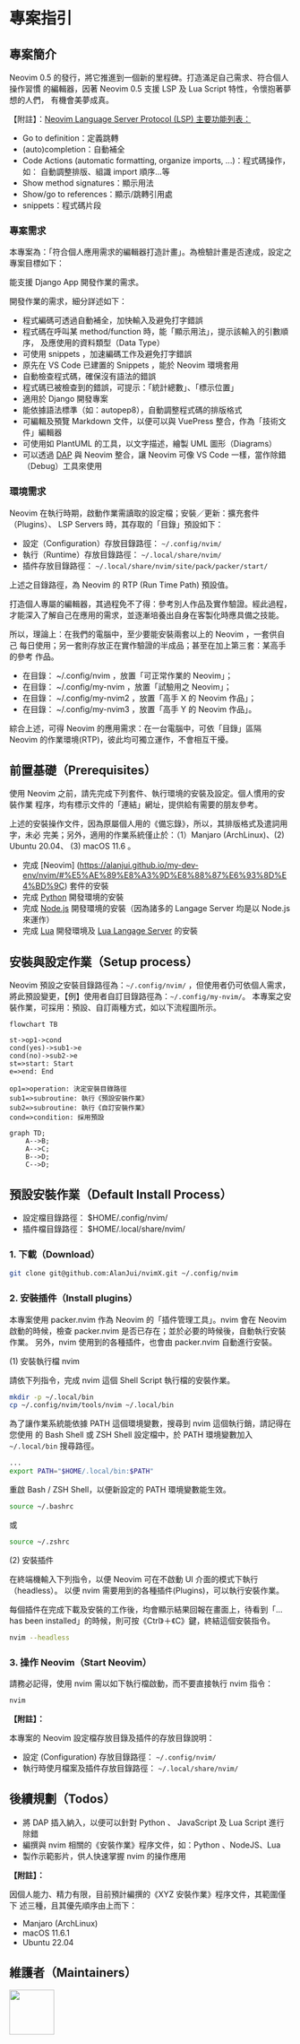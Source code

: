 # 專案指引

## 專案簡介

Neovim 0.5 的發行，將它推進到一個新的里程碑。打造滿足自己需求、符合個人操作習慣
的編輯器，因著 Neovim 0.5 支援 LSP 及 Lua Script 特性，令懷抱著夢想的人們，
有機會美夢成真。

【附註】：[Neovim Language Server Protocol (LSP) 主要功能列表：](https://neovim.io/doc/lsp/)

- Go to definition：定義跳轉
- (auto)completion：自動補全
- Code Actions (automatic formatting, organize imports, ...)：程式碼操作，如：
  自動調整排版、組識 import 順序...等
- Show method signatures：顯示用法
- Show/go to references：顯示/跳轉引用處
- snippets：程式碼片段

### 專案需求

本專案為：「符合個人應用需求的編輯器打造計畫」。為檢驗計畫是否達成，設定之
專案目標如下：

能支援 Django App 開發作業的需求。

開發作業的需求，細分詳述如下：

- 程式編碼可透過自動補全，加快輸入及避免打字錯誤
- 程式碼在呼叫某 method/function 時，能「顯示用法」，提示該輸入的引數順序，
  及應使用的資料類型（Data Type）
- 可使用 snippets ，加速編碼工作及避免打字錯誤
- 原先在 VS Code 已建置的 Snippets ，能於 Neovim 環境套用
- 自動檢查程式碼，確保沒有語法的錯誤
- 程式碼已被檢查到的錯誤，可提示：「統計總數」、「標示位置」
- 適用於 Django 開發專案
- 能依據語法標準（如：autopep8），自動調整程式碼的排版格式
- 可編輯及預覽 Markdown 文件，以便可以與 VuePress 整合，作為「技術文件」編輯器
- 可使用如 PlantUML 的工具，以文字描述，繪製 UML 圖形（Diagrams）
- 可以透過 [DAP](https://alpha2phi.medium.com/neovim-dap-enhanced-ebc730ff498b)
  與 Neovim 整合，讓 Neovim 可像 VS Code 一樣，當作除錯（Debug）工具來使用

### 環境需求

Neovim 在執行時期，啟動作業需讀取的設定檔；安裝／更新：擴充套件（Plugins）、
LSP Servers 時，其存取的「目錄」預設如下：

- 設定（Configuration）存放目錄路徑： `~/.config/nvim/`
- 執行（Runtime）存放目錄路徑： `~/.local/share/nvim/`
- 插件存放目錄路徑： `~/.local/share/nvim/site/pack/packer/start/`

上述之目錄路徑，為 Neovim 的 RTP (Run Time Path) 預設值。

打造個人專屬的編輯器，其過程免不了得：參考別人作品及實作驗證。經此過程，
才能深入了解自己在應用的需求，並逐漸培養出自身在客製化時應具備之技能。

所以，理論上：在我們的電腦中，至少要能安裝兩套以上的 Neovim ，一套供自己
每日使用；另一套則存放正在實作驗證的半成品；甚至在加上第三套：某高手的參考
作品。

- 在目錄： ~/.config/nvim ，放置「可正常作業的 Neovim」；
- 在目錄： ~/.config/my-nvim ，放置「試驗用之 Neovim」；
- 在目錄： ~/.config/my-nvim2 ，放置「高手 X 的 Neovim 作品」；
- 在目錄： ~/.config/my-nvim3 ，放置「高手 Y 的 Neovim 作品」。

綜合上述，可得 Neovim 的應用需求：在一台電腦中，可依「目錄」區隔 Neovim
的作業環境(RTP)，彼此均可獨立運作，不會相互干擾。

## 前置基礎（Prerequisites）

使用 Neovim 之前，請先完成下列套件、執行環境的安裝及設定。個人慣用的安裝作業
程序，均有標示文件的「連結」網址，提供給有需要的朋友參考。

上述的安裝操作文件，因為原屬個人用的《備忘錄》，所以，其排版格式及遣詞用字，未必
完美；另外，適用的作業系統僅止於：（1）Manjaro (ArchLinux)、(2) Ubuntu 20.04、
(3) macOS 11.6 。

- 完成 [Neovim] (<https://alanjui.github.io/my-dev-env/nvim/#%E5%AE%89%E8%A3%9D%E8%88%87%E6%93%8D%E4%BD%9C>) 套件的安裝
- 完成 [Python](https://alanjui.github.io/my-docs/python.html#install-python-tools) 開發環境的安裝
- 完成 [Node.js](https://alanjui.github.io/my-docs/nodejs.html#%E5%AE%89%E8%A3%9D%E8%88%87%E8%A8%AD%E5%AE%9A) 開發環境的安裝（因為諸多的 Langage Server 均是以 Node.js 來運作）
- 完成 [Lua](https://alanjui.github.io/my-docs/lua.html#building-lua) 開發環境及 [Lua Langage Server](https://alanjui.github.io/my-docs/lua.html#install-lua-support-for-vim-neovim) 的安裝

## 安裝與設定作業（Setup process）

Neovim 預設之安裝目錄路徑為：`~/.config/nvim/` ，但使用者仍可依個人需求，
將此預設變更，【例】使用者自訂目錄路徑為：`~/.config/my-nvim/`。
本專案之安裝作業，可採用：預設、自訂兩種方式，如以下流程圖所示。

```mermaid
flowchart TB

st->op1->cond
cond(yes)->sub1->e
cond(no)->sub2->e
st=>start: Start
e=>end: End

op1=>operation: 決定安裝目錄路徑
sub1=>subroutine: 執行《預設安裝作業》
sub2=>subroutine: 執行《自訂安裝作業》
cond=>condition: 採用預設

```

```mermaid
graph TD;
    A-->B;
    A-->C;
    B-->D;
    C-->D;
```

## 預設安裝作業（Default Install Process）

- 設定檔目錄路徑： $HOME/.config/nvim/
- 插件檔目錄路徑： $HOME/.local/share/nvim/

### 1. 下載（Download）

```sh
git clone git@github.com:AlanJui/nvimX.git ~/.config/nvim
```

### 2. 安裝插件（Install plugins）

本專案使用 packer.nvim 作為 Neovim 的「插件管理工具」。nvim 會在 Neovim
啟動的時候，檢查 packer.nvim 是否已存在；並於必要的時候後，自動執行安裝作業。
另外，nvim 使用到的各種插件，也會由 packer.nvim 自動進行安裝。

(1) 安裝執行檔 nvim

請依下列指令，完成 nvim 這個 Shell Script 執行檔的安裝作業。

```sh
mkdir -p ~/.local/bin
cp ~/.config/nvim/tools/nvim ~/.local/bin
```

為了讓作業系統能依據 PATH 這個環境變數，搜尋到 nvim 這個執行銷，請記得在您使用
的 Bash Shell 或 ZSH Shell 設定檔中，於 PATH 環境變數加入 `~/.local/bin` 搜尋路徑。

```sh
...
export PATH="$HOME/.local/bin:$PATH"
```

重啟 Bash / ZSH Shell，以便新設定的 PATH 環境變數能生效。

```sh
source ~/.bashrc
```

或

```sh
source ~/.zshrc
```

(2) 安裝插件

在終端機輸入下列指令，以便 Neovim 可在不啟動 UI 介面的模式下執行（headless）。
以便 nvim 需要用到的各種插件(Plugins)，可以執行安裝作業。

每個插件在完成下載及安裝的工作後，均會顯示結果回報在畫面上，待看到「... has been
installed」的時候，則可按《Ctrl》＋《C》鍵，終結這個安裝指令。

```sh
nvim --headless
```

### 3. 操作 Neovim（Start Neovim）

請務必記得，使用 nvim 需以如下執行檔啟動，而不要直接執行 nvim 指令：

```sh
nvim
```

**【附註】：**

本專案的 Neovim 設定檔存放目錄及插件的存放目錄說明：

- 設定 (Configuration) 存放目錄路徑： `~/.config/nvim/`
- 執行時使月檔案及插件存放目錄路徑： `~/.local/share/nvim/`

## 後續規劃（Todos）

- 將 DAP 插入納入，以便可以針對 Python 、 JavaScript 及 Lua Script 進行除錯
- 編撰與 nvim 相關的《安裝作業》程序文件，如：Python 、NodeJS、Lua
- 製作示範影片，供人快速掌握 nvim 的操作應用

**【附註】：**

因個人能力、精力有限，目前預計編撰的《XYZ 安裝作業》程序文件，其範圍僅下
述三種，且其優先順序由上而下：

- Manjaro (ArchLinux)
- macOS 11.6.1
- Ubuntu 22.04

## 維護者（Maintainers）

<a href="https://github.com/albingroen">
  <img src="https://avatars.githubusercontent.com/u/2138279?v=4" width="80" height="80" />
</a>
